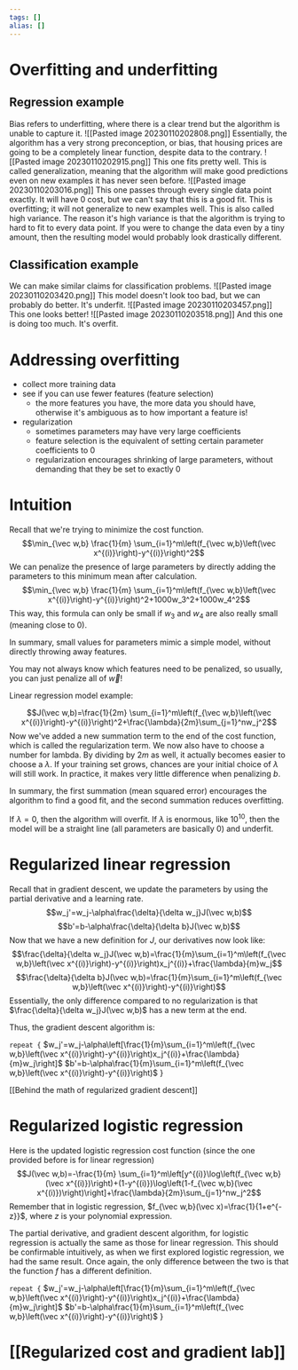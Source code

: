 ```yaml
---
tags: []
alias: []
---
```

# Overfitting and underfitting
## Regression example
Bias refers to underfitting, where there is a clear trend but the algorithm is unable to capture it. 
![[Pasted image 20230110202808.png]]
Essentially, the algorithm has a very strong preconception, or bias, that housing prices are going to be a completely linear function, despite data to the contrary. 
![[Pasted image 20230110202915.png]]
This one fits pretty well. This is called generalization, meaning that the algorithm will make good predictions even on new examples it has never seen before. 
![[Pasted image 20230110203016.png]]
This one passes through every single data point exactly. It will have 0 cost, but we can't say that this is a good fit. This is overfitting; it will not generalize to new examples well. This is also called high variance. 
The reason it's high variance is that the algorithm is trying to hard to fit to every data point. If you were to change the data even by a tiny amount, then the resulting model would probably look drastically different.

## Classification example
We can make similar claims for classification problems.
![[Pasted image 20230110203420.png]]
This model doesn't look too bad, but we can probably do better. It's underfit.
![[Pasted image 20230110203457.png]]
This one looks better! 
![[Pasted image 20230110203518.png]]
And this one is doing too much. It's overfit.

# Addressing overfitting
- collect more training data
- see if you can use fewer features (feature selection)
	- the more features you have, the more data you should have, otherwise it's ambiguous as to how important a feature is!
- regularization
	- sometimes parameters may have very large coefficients
	- feature selection is the equivalent of setting certain parameter coefficients to 0
	- regularization encourages shrinking of large parameters, without demanding that they be set to exactly 0

# Intuition
Recall that we're trying to minimize the cost function. 
$$\min_{\vec w,b} \frac{1}{m} \sum_{i=1}^m\left(f_{\vec w,b}\left(\vec x^{(i)}\right)-y^{(i)}\right)^2$$
We can penalize the presence of large parameters by directly adding the parameters to this minimum mean after calculation. 
$$\min_{\vec w,b} \frac{1}{m} \sum_{i=1}^m\left(f_{\vec w,b}\left(\vec x^{(i)}\right)-y^{(i)}\right)^2+1000w_3^2+1000w_4^2$$
This way, this formula can only be small if $w_3$ and $w_4$ are also really small (meaning close to 0).

In summary, small values for parameters mimic a simple model, without directly throwing away features. 

You may not always know which features need to be penalized, so usually, you can just penalize all of $\vec w$!

Linear regression model example:

$$J(\vec w,b)=\frac{1}{2m} \sum_{i=1}^m\left(f_{\vec w,b}\left(\vec x^{(i)}\right)-y^{(i)}\right)^2+\frac{\lambda}{2m}\sum_{j=1}^nw_j^2$$
Now we've added a new summation term to the end of the cost function, which is called the regularization term. 
We now also have to choose a number for lambda. 
By dividing by $2m$ as well, it actually becomes easier to choose a $\lambda$. If your training set grows, chances are your initial choice of $\lambda$ will still work.
In practice, it makes very little difference when penalizing $b$. 

In summary, the first summation (mean squared error) encourages the algorithm to find a good fit, and the second summation reduces overfitting. 

If $\lambda=0$, then the algorithm will overfit. If $\lambda$ is enormous, like $10^{10}$, then the model will be a straight line (all parameters are basically 0) and underfit.

# Regularized linear regression
Recall that in gradient descent, we update the parameters by using the partial derivative and a learning rate.
$$w_j'=w_j-\alpha\frac{\delta}{\delta w_j}J(\vec w,b)$$
$$b'=b-\alpha\frac{\delta}{\delta b}J(\vec w,b)$$
Now that we have a new definition for $J$, our derivatives now look like:
$$\frac{\delta}{\delta w_j}J(\vec w,b)=\frac{1}{m}\sum_{i=1}^m\left(f_{\vec w,b}\left(\vec x^{(i)}\right)-y^{(i)}\right)x_j^{(i)}+\frac{\lambda}{m}w_j$$
$$\frac{\delta}{\delta b}J(\vec w,b)=\frac{1}{m}\sum_{i=1}^m\left(f_{\vec w,b}\left(\vec x^{(i)}\right)-y^{(i)}\right)$$
Essentially, the only difference compared to no regularization is that $\frac{\delta}{\delta w_j}J(\vec w,b)$ has a new term at the end. 

Thus, the gradient descent algorithm is:

`repeat {`
	$w_j'=w_j-\alpha\left[\frac{1}{m}\sum_{i=1}^m\left(f_{\vec w,b}\left(\vec x^{(i)}\right)-y^{(i)}\right)x_j^{(i)}+\frac{\lambda}{m}w_j\right]$
	$b'=b-\alpha\frac{1}{m}\sum_{i=1}^m\left(f_{\vec w,b}\left(\vec x^{(i)}\right)-y^{(i)}\right)$
}

[[Behind the math of regularized gradient descent]]

# Regularized logistic regression
Here is the updated logistic regression cost function (since the one provided before is for linear regression)
$$J(\vec w,b)=-\frac{1}{m} \sum_{i=1}^m\left[y^{(i)}\log\left(f_{\vec w,b}(\vec x^{(i)})\right)+(1-y^{(i)})\log\left(1-f_{\vec w,b}(\vec x^{(i)})\right)\right]+\frac{\lambda}{2m}\sum_{j=1}^nw_j^2$$
Remember that in logistic regression, $f_{\vec w,b}(\vec x)=\frac{1}{1+e^{-z}}$, where $z$ is your polynomial expression.

The partial derivative, and gradient descent algorithm, for logistic regression is actually the same as those for linear regression. This should be confirmable intuitively, as when we first explored logistic regression, we had the same result.
Once again, the only difference between the two is that the function $f$ has a different definition.

`repeat {`
	$w_j'=w_j-\alpha\left[\frac{1}{m}\sum_{i=1}^m\left(f_{\vec w,b}\left(\vec x^{(i)}\right)-y^{(i)}\right)x_j^{(i)}+\frac{\lambda}{m}w_j\right]$
	$b'=b-\alpha\frac{1}{m}\sum_{i=1}^m\left(f_{\vec w,b}\left(\vec x^{(i)}\right)-y^{(i)}\right)$
}

# [[Regularized cost and gradient lab]]
